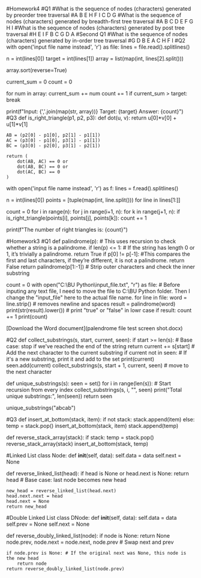 #Homework4
#Q1
#What is the sequence of nodes (characters) generated by preorder tree traversal
#A B E H F I C D G
#What is the sequence of nodes (characters) generated by breadth-first tree traversal
#A B C D E F G H I
#What is the sequence of nodes (characters) generated by post tree traversal
#H E I F B C G D A
#Second Q1
#What is the sequence of nodes (characters) generated by in-order tree traversal
#G D B E A C H F I
#Q2
with open('input file name instead', 'r') as file:
    lines = file.read().splitlines()

n = int(lines[0])
target = int(lines[1])
array = list(map(int, lines[2].split()))

array.sort(reverse=True)

current_sum = 0
count = 0

for num in array:
    current_sum += num
    count += 1
    if current_sum > target:
        break

print(f"Input: {','.join(map(str, array))} Target: {target} Answer: {count}")
#Q3
def is_right_triangle(p1, p2, p3):
    def dot(u, v):
        return u[0]*v[0] + u[1]*v[1]

    AB = (p2[0] - p1[0], p2[1] - p1[1])
    AC = (p3[0] - p1[0], p3[1] - p1[1])
    BC = (p3[0] - p2[0], p3[1] - p2[1])

    return (
        dot(AB, AC) == 0 or
        dot(AB, BC) == 0 or
        dot(AC, BC) == 0
    )

with open('input file name instead', 'r') as f:
    lines = f.read().splitlines()

n = int(lines[0])
points = [tuple(map(int, line.split())) for line in lines[1:]]

count = 0
for i in range(n):
    for j in range(i+1, n):
        for k in range(j+1, n):
            if is_right_triangle(points[i], points[j], points[k]):
                count += 1

print(f"The number of right triangles is: {count}")

#Homework3
#Q1
def palindrome(p): # This uses recursion to check whether a string is a palindrome.
    if len(p) <= 1: # If the string has length 0 or 1, it’s trivially a palindrome.
        return True
    if p[0] != p[-1]: #This compares the first and last characters, if they’re different, it is not a palindrome.
        return False
    return palindrome(p[1:-1]) # Strip outer characters and check the inner substring

count = 0
with open("C:\BU Python\input_file.txt", "r") as file: # Before inputing any text file, I need to move the file to C:\BU Python folder. Then I change the "input_file" here to the actual file name.
    for line in file:
        word = line.strip()  # removes newline and spaces
        result = palindrome(word)
        print(str(result).lower()) # print "true" or "false" in lowr case
        if result:
            count += 1
print(count)

[Download the Word document](palendrome file test screen shot.docx)

#Q2
def collect_substrings(s, start, current, seen):
    if start >= len(s):  # Base case: stop if we've reached the end of the string
        return
    current += s[start] # Add the next character to the current substring
    if current not in seen: # If it's a new substring, print it and add to the set
        print(current)
        seen.add(current)
    collect_substrings(s, start + 1, current, seen) # move to the next character

def unique_substrings(s):
    seen = set()
    for i in range(len(s)): # Start recursion from every index
        collect_substrings(s, i, "", seen)
    print("Total unique substrings:", len(seen))
    return seen

unique_substrings("abcab")

#Q3
def insert_at_bottom(stack, item):
    if not stack:
        stack.append(item)
    else:
        temp = stack.pop()
        insert_at_bottom(stack, item)
        stack.append(temp)

def reverse_stack_array(stack):
    if stack:
        temp = stack.pop()
        reverse_stack_array(stack)
        insert_at_bottom(stack, temp)

#Linked List
class Node:
    def __init__(self, data):
        self.data = data
        self.next = None

def reverse_linked_list(head):
    if head is None or head.next is None:
        return head  # Base case: last node becomes new head

    new_head = reverse_linked_list(head.next)
    head.next.next = head
    head.next = None
    return new_head
    
#Double Linked List
class DNode:
    def __init__(self, data):
        self.data = data
        self.prev = None
        self.next = None

def reverse_doubly_linked_list(node):
    if node is None:
        return None
    node.prev, node.next = node.next, node.prev  # Swap next and prev
    
    if node.prev is None: # If the original next was None, this node is the new head
        return node
    return reverse_doubly_linked_list(node.prev)




